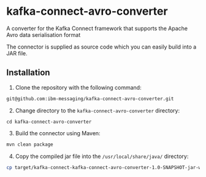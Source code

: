 # kafka-connect-avro-converter
A converter for the Kafka Connect framework that supports the Apache Avro data serialisation format

The connector is supplied as source code which you can easily build into a JAR file.

## Installation

1. Clone the repository with the following command:

```bash
git@github.com:ibm-messaging/kafka-connect-avro-converter.git
```

2. Change directory to the `kafka-connect-avro-converter` directory:

```shell
cd kafka-connect-avro-converter
```

3. Build the connector using Maven:

```bash
mvn clean package
```

4. Copy the compiled jar file into the `/usr/local/share/java/` directory:

```bash
cp target/kafka-connect-kafka-connect-avro-converter-1.0-SNAPSHOT-jar-with-dependencies.jar /usr/local/share/java/
```
